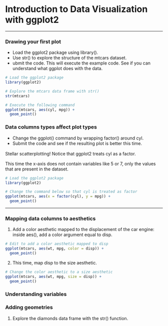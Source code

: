 # Introduction to Data Visualization with ggplot2
---
### Drawing your first plot
* Load the ggplot2 package using library().
* Use str() to explore the structure of the mtcars dataset.
* ubmit the code. This will execute the example code. See if you can understand what ggplot does with the data.
```r
# Load the ggplot2 package
library(ggplot2)

# Explore the mtcars data frame with str()
str(mtcars)

# Execute the following command
ggplot(mtcars, aes(cyl, mpg)) +
  geom_point()
```
### Data columns types affect plot types
* Change the ggplot() command by wrapping factor() around cyl.
* Submit the code and see if the resulting plot is better this time.



Stellar scatterplotting! Notice that ggplot2 treats cyl as a factor.　　　

This time the x-axis does not contain variables like 5 or 7, only the values that are present in the dataset.
```r
# Load the ggplot2 package
library(ggplot2)

# Change the command below so that cyl is treated as factor
ggplot(mtcars, aes(x = factor(cyl), y = mpg)) +
  geom_point()
```
---
### Mapping data columns to aesthetics
1. Add a color aesthetic mapped to the displacement of the car engine: inside aes(), add a color argument equal to disp.
```r
# Edit to add a color aesthetic mapped to disp
ggplot(mtcars, aes(wt, mpg, color = disp)) +
  geom_point()
```
2. This time, map disp to the size aesthetic.
```r
# Change the color aesthetic to a size aesthetic
ggplot(mtcars, aes(wt, mpg, size = disp)) +
  geom_point()
```
### Understanding variables
### Adding geometries
1. Explore the diamonds data frame with the str() function.
